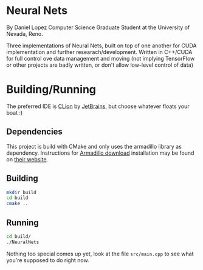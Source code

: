 # Neural Nets
By Daniel Lopez
Computer Science Graduate Student at the University of Nevada, Reno.

Three implementations of Neural Nets, built on top of one another for CUDA implementation and further researach/development.
Written in C++/CUDA for full control ove data management and moving (not implying TensorFlow or other projects are badly written, or don't allow low-level control of data)

# Building/Running
The preferred IDE is [CLion](https://www.jetbrains.com/clion/) by [JetBrains](https://www.jetbrains.com/), but choose whatever floats your boat :)

## Dependencies
This project is build with CMake and only uses the armadillo library as dependency.
Instructions for [Armadillo download](http://arma.sourceforge.net) installation may be found on [their website](http://arma.sourceforge.net).

## Building
```bash
mkdir build
cd build
cmake ..
```
## Running
```bash
cd build/
./NeuralNets
```

Nothing too special comes up yet, look at the file `src/main.cpp` to see what you're supposed to do right now.
